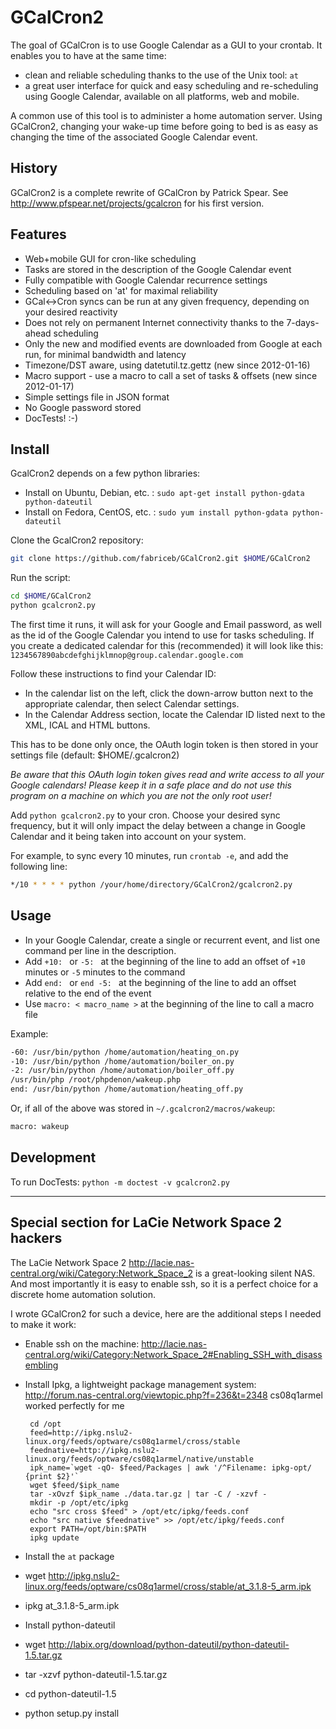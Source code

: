 # GCalCron2 #

The goal of GCalCron is to use Google Calendar as a GUI to your crontab. It enables you to have at the same time:

 * clean and reliable scheduling thanks to the use of the Unix tool: `at`
 * a great user interface for quick and easy scheduling and re-scheduling using Google Calendar,
   available on all platforms, web and mobile.

A common use of this tool is to administer a home automation server.
Using GCalCron2, changing your wake-up time before going to bed is as easy as changing the time of
the associated Google Calendar event.


## History ##

GCalCron2 is a complete rewrite of GCalCron by Patrick Spear.
See http://www.pfspear.net/projects/gcalcron for his first version.


## Features ##

 * Web+mobile GUI for cron-like scheduling
 * Tasks are stored in the description of the Google Calendar event
 * Fully compatible with Google Calendar recurrence settings
 * Scheduling based on 'at' for maximal reliability
 * GCal<->Cron syncs can be run at any given frequency, depending on your desired reactivity
 * Does not rely on permanent Internet connectivity thanks to the 7-days-ahead scheduling
 * Only the new and modified events are downloaded from Google at each run, for minimal bandwidth and latency
 * Timezone/DST aware, using datetutil.tz.gettz (new since 2012-01-16)
 * Macro support - use a macro to call a set of tasks & offsets (new since 2012-01-17)
 * Simple settings file in JSON format
 * No Google password stored
 * DocTests! :-)


## Install ##

GcalCron2 depends on a few python libraries:

* Install on Ubuntu, Debian, etc. : `sudo apt-get install python-gdata python-dateutil`
* Install on Fedora, CentOS, etc. : `sudo yum install python-gdata python-dateutil`

Clone the GcalCron2 repository:

```bash
git clone https://github.com/fabriceb/GCalCron2.git $HOME/GCalCron2
```

Run the script:

```bash
cd $HOME/GCalCron2
python gcalcron2.py
```

The first time it runs, it will ask for your Google and Email password,
as well as the id of the Google Calendar you intend to use for tasks scheduling.
If you create a dedicated calendar for this (recommended)
it will look like this: `1234567890abcdefghijklmnop@group.calendar.google.com`

Follow these instructions to find your Calendar ID:

 * In the calendar list on the left, click the down-arrow button next to the appropriate calendar,
   then select Calendar settings.
 * In the Calendar Address section, locate the Calendar ID listed next to the XML, ICAL and HTML buttons.

This has to be done only once, the OAuth login token is then stored in your settings file (default: $HOME/.gcalcron2)

*Be aware that this OAuth login token gives read and write access to all your Google calendars! Please keep it in a safe place and do not use this program on a machine on which you are not the only root user!*

Add `python gcalcron2.py` to your cron. Choose your desired sync frequency,
but it will only impact the delay between a change in Google Calendar and it being taken into account on your system.

For example, to sync every 10 minutes, run `crontab -e`, and add the following line:

```bash
*/10 * * * * python /your/home/directory/GCalCron2/gcalcron2.py
```

## Usage ##

 * In your Google Calendar, create a single or recurrent event, and list one command per line in the description.
 * Add `+10: ` or `-5: ` at the beginning of the line to add an offset of `+10` minutes or `-5` minutes to the command
 * Add `end: ` or `end -5: ` at the beginning of the line to add an offset relative to the end of the event
 * Use `macro: < macro_name >` at the beginning of the line to call a macro file

Example:

```bash
-60: /usr/bin/python /home/automation/heating_on.py
-10: /usr/bin/python /home/automation/boiler_on.py
-2: /usr/bin/python /home/automation/boiler_off.py
/usr/bin/php /root/phpdenon/wakeup.php
end: /usr/bin/python /home/automation/heating_off.py
```

Or, if all of the above was stored in `~/.gcalcron2/macros/wakeup`:

```bash
macro: wakeup
```

## Development

To run DocTests: `python -m doctest -v gcalcron2.py`

-------------------------------------------------------------------------

## Special section for LaCie Network Space 2 hackers ##

The LaCie Network Space 2 http://lacie.nas-central.org/wiki/Category:Network_Space_2 is a great-looking silent NAS. And most importantly it is easy to enable ssh, so it is a perfect choice for a discrete home automation solution.

I wrote GCalCron2 for such a device, here are the additional steps I needed to make it work:

 * Enable ssh on the machine: http://lacie.nas-central.org/wiki/Category:Network_Space_2#Enabling_SSH_with_disassembling
 * Install Ipkg, a lightweight package management system: http://forum.nas-central.org/viewtopic.php?f=236&t=2348 cs08q1armel worked perfectly for me

        cd /opt
        feed=http://ipkg.nslu2-linux.org/feeds/optware/cs08q1armel/cross/stable
        feednative=http://ipkg.nslu2-linux.org/feeds/optware/cs08q1armel/native/unstable
        ipk_name=`wget -qO- $feed/Packages | awk '/^Filename: ipkg-opt/ {print $2}'`
        wget $feed/$ipk_name
        tar -xOvzf $ipk_name ./data.tar.gz | tar -C / -xzvf -
        mkdir -p /opt/etc/ipkg
        echo "src cross $feed" > /opt/etc/ipkg/feeds.conf
        echo "src native $feednative" >> /opt/etc/ipkg/feeds.conf
        export PATH=/opt/bin:$PATH
        ipkg update

 * Install the `at` package

  * wget http://ipkg.nslu2-linux.org/feeds/optware/cs08q1armel/cross/stable/at_3.1.8-5_arm.ipk
  * ipkg at_3.1.8-5_arm.ipk


 * Install python-dateutil

  * wget http://labix.org/download/python-dateutil/python-dateutil-1.5.tar.gz
  * tar -xzvf python-dateutil-1.5.tar.gz
  * cd python-dateutil-1.5
  * python setup.py install
